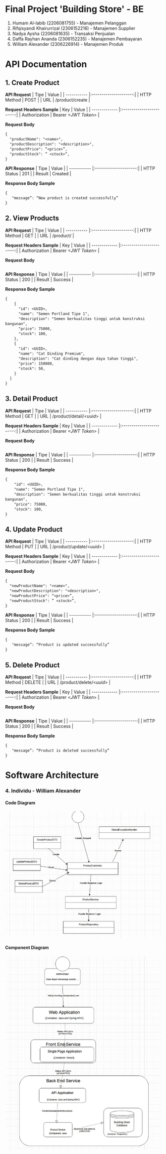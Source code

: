 # Final Project 'Building Store' - BE

1.  Humam Al-labib (2206081755) - Manajemen Pelanggan
2.  Rifqisyandi Khairurrizal (2306152216) - Manajemen Supplier
3.  Nadya Aysha (2206081635) - Transaksi Penjualan
4.  Daffa Rayhan Ananda (2306152235) - Manajemen Pembayaran
5.  William Alexander (2306226914) - Manajemen Produk


# API Documentation

## 1. Create Product

**API Request**
|    Tipe     |         Value         |
| ----------- |:---------------------:|
| HTTP Method |          POST         |
| URL         |    /product/create    |

**Request Headers Sample**
|      Key      |          Value           |
| ------------- |:------------------------:|
| Authorization | Bearer _&lt;JWT Token&gt;_ |

**Request Body**
```
{
  "productName": "<name>",
  "productDescription": "<description>",
  "productPrice": “<price>”,
  "productStock": ” <stock>”,
}
```

**API Response**
|    Tipe     |         Value         |
| ----------- |:---------------------:|
| HTTP Status |          201          |
| Result      |         Created       |

**Response Body Sample**
```
{
   "message”: “New product is created successfully”
}
```

## 2. View Products

**API Request**
|    Tipe     |         Value         |
| ----------- |:---------------------:|
| HTTP Method |          GET          |
| URL         |    /product/    |

**Request Headers Sample**
|      Key      |          Value           |
| ------------- |:------------------------:|
| Authorization | Bearer _&lt;JWT Token&gt;_ |

**Request Body** 
```
```

**API Response**
|    Tipe     |         Value         |
| ----------- |:---------------------:|
| HTTP Status |          200          |
| Result      |         Success       |

**Response Body Sample**
```
{
    {
      "id": <UUID>,
      "name": "Semen Portland Tipe 1",
      "description": "Semen berkualitas tinggi untuk konstruksi bangunan",
      "price": 75000,
      "stock": 100,
    },
    {
      "id": <UUID>,
      "name": "Cat Dinding Premium",
      "description": "Cat dinding dengan daya tahan tinggi",
      "price": 150000,
      "stock": 50,
    }
  ]
}

```


## 3. Detail Product

**API Request**
|    Tipe     |         Value         |
| ----------- |:---------------------:|
| HTTP Method |          GET          |
| URL         |    /product/detail/&lt;_uuid_&gt;    |

**Request Headers Sample**
|      Key      |          Value           |
| ------------- |:------------------------:|
| Authorization | Bearer _&lt;JWT Token&gt;_ |

**Request Body** 
```
```

**API Response**
|    Tipe     |         Value         |
| ----------- |:---------------------:|
| HTTP Status |          200          |
| Result      |         Success       |

**Response Body Sample**
```
{
    "id": <UUID>,
    "name": "Semen Portland Tipe 1",
    "description": "Semen berkualitas tinggi untuk konstruksi bangunan",
    "price": 75000,
    "stock": 100,
}
```

## 4. Update Product

**API Request**
|    Tipe     |         Value         |
| ----------- |:---------------------:|
| HTTP Method |          PUT          |
| URL         |    /product/update/&lt;_uuid_&gt;    |

**Request Headers Sample**
|      Key      |          Value           |
| ------------- |:------------------------:|
| Authorization | Bearer _&lt;JWT Token&gt;_ |

**Request Body**
```
{
  "newProductName": "<name>",
  "newProductDescription": "<description>",
  "newProductPrice": “<price>”,
  "newProductStock": ” <stock>”,
}
```

**API Response**
|    Tipe     |         Value         |
| ----------- |:---------------------:|
| HTTP Status |          200          |
| Result      |         Success       |

**Response Body Sample**
```
{
   "message”: “Product is updated successfully”
}

```

## 5. Delete Product

**API Request**
|    Tipe     |         Value         |
| ----------- |:---------------------:|
| HTTP Method |        DELETE         |
| URL         |    /product/delete/&lt;_uuid_&gt;    |

**Request Headers Sample**
|      Key      |          Value           |
| ------------- |:------------------------:|
| Authorization | Bearer &lt;_JWT Token_&gt; |

**Request Body**
```
```

**API Response**
|    Tipe     |         Value         |
| ----------- |:---------------------:|
| HTTP Status |          200          |
| Result      |         Success       |

**Response Body Sample**
```
{
   "message”: “Product is deleted successfully”
}

```

# Software Architecture
### 4. Individu - William Alexander
#### Code Diagram
![code-diagram](assets/images/code-diagram-manajemen-produk.jpg)
#### Component Diagram
![component-diagram](assets/images/component-diagram-manajemen-produk.jpg)